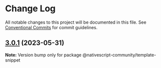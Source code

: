 # Change Log

All notable changes to this project will be documented in this file.
See [Conventional Commits](https://conventionalcommits.org) for commit guidelines.

## [3.0.1](https://github.com/nativescript-community/universal-links/compare/v3.0.0...v3.0.1) (2023-05-31)

**Note:** Version bump only for package @nativescript-community/template-snippet
